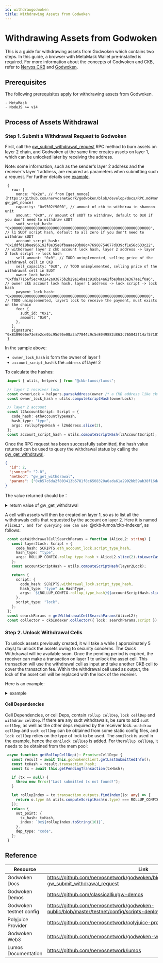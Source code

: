 ```yaml
---
id: withdrawgodwoken
title: Withdrawing Assets from Godwoken
---
```


# Withdrawing Assets from Godwoken

This is a guide for withdrawing assets from Godwoken which contains two steps. In this guide, a browser with MetaMask Wallet pre-installed is required. For more information about the concepts of Godwoken and CKB, refer to [Nervos CKB](https://docs.nervos.org/docs/basics/introduction) and [Godwoken](https://docs.godwoken.io).

## Prerequisites

The following prerequisites apply for withdrawing assets from Godwoken.

	- MetaMask
	- NodeJS >= v14


## Process of Assets Withdrawal

### Step 1. Submit a Withdrawal Request to Godwoken

First, call the [gw_submit_withdrawal_request](https://github.com/nervosnetwork/godwoken/blob/develop/docs/RPC.md#method-gw_submit_withdrawal_request) RPC method to burn assets on layer 2 chain, and Godwoken at the same time creates assets on layer 1, which can be unlocked later by receiving the address.

Note: some information, such as the sender's layer 2 address and the receiver's layer 1 address, are required as parameters when submitting such a request. For further details see [example](https://github.com/classicalliu/gw-demos/blob/d2780e4c20824796f21a8277ea357dcce34c8e9f/src/withdrawal.ts?_pjax=%23js-repo-pjax-container%2C%20div%5Bitemtype%3D%22http%3A%2F%2Fschema.org%2FSoftwareSourceCode%22%5D%20main%2C%20%5Bdata-pjax-container%5D#L26-L126).

```json5
 {
   raw: {
     nonce: "0x2e", // from [get_nonce](https://github.com/nervosnetwork/godwoken/blob/develop/docs/RPC.md#method-gw_get_nonce)
     capacity: "0x9502f9000", // amount of ckb to withdraw in shannon unit
     amount: "0x0", // amount of sUDT to withdraw, default to 0x0 if you don't need to withdraw sUDT
     sudt_script_hash: "0x0000000000000000000000000000000000000000000000000000000000000000", // l1 SUDT script hash, default to all zero if you don't need to withdraw sUDT
     account_script_hash: "0x1ddfd18bee966192f8e35e8fbaaae93b88c476960754077d039cf1e56c633c22", // withdrawer layer 2 ckb account lock hash, layer 2 address -> layer 2 lock script -> lock hash
     sell_amount: "0x0", // TODO unimplemented, selling price of the withdrawal cell in CKB
     sell_capacity: "0x0", // TODO unimplemented, selling price of the withdrawal cell in SUDT
     owner_lock_hash: "0xfda77156f5ec403242a03875b2b29e14ba1c910b14a62fbe0baa3e367ae1f0a6", // owner ckb account lock hash, layer 1 address -> lock script -> lock hash
     payment_lock_hash: "0x0000000000000000000000000000000000000000000000000000000000000000", // TODO unimplemented, layer1 lock to receive the payment, must exists on the chain
     fee: {
       sudt_id: "0x1",
       amount: "0x0",
     },
   },
   signature: "0x8109666e73e8e2ce0bc95d95e08a3a77844c9c5e8049882d863c765843f14af57107bf22c00bce8ea1e45cdbc85415d4f497061913bcbfa97258b2b27897a53a01",
 }
 ```

 In the sample above: 

 - `owner_lock_hash` is form the owner of layer 1
 - `account_script_hash`is the `address` of layer 2

To calculate the hashes:

```ts
 import { utils, helpers } from "@ckb-lumos/lumos";

 // layer 1 receiver lock
 const ownerLock = helpers.parseAddress(owner /* a CKB address like ckt1... */);
 const owner_lock_hash = utils.computeScriptHash(ownerLock);

 // layer 2 account
 const l2AccountScript: Script = {
   code_hash: ethAccountTypeHash,
   hash_type: "type",
   args: rollupTypeHash + l2Address.slice(2),
 };
 const account_script_hash = utils.computeScriptHash(l2AccountScript);
 ```

 Once the RPC request has been successfully submitted, the hash value returned can be used to query the withdrawal status by calling the [gw_get_withdrawal](https://github.com/nervosnetwork/godwoken/blob/develop/docs/RPC.md#method-gw_get_withdrawal):

 ```json
 {
   "id": 2,
   "jsonrpc": "2.0",
   "method": "gw_get_withdrawal",
   "params": ["0xb57c6da2f803413b5781f8c6508320a0ada61a2992bb59ab38f16da2d02099c1"]
 }
 ```

 The value returned should be：

 <details>
   <summary markdown="span">return value of gw_get_withdrawal</summary>

 ```json
 {
   "jsonrpc": "2.0",
   "id": 2,
   "result": {
     "withdrawal": {
       "raw": {
         "nonce": "0x2e",
         "capacity": "0x9502f9000",
         "amount": "0x0",
         "sell_amount": "0x0",
         "sell_capacity": "0x0",
         "sudt_script_hash": "0x0000000000000000000000000000000000000000000000000000000000000000",
         "account_script_hash": "0x1ddfd18bee966192f8e35e8fbaaae93b88c476960754077d039cf1e56c633c22",
         "owner_lock_hash": "0xfda77156f5ec403242a03875b2b29e14ba1c910b14a62fbe0baa3e367ae1f0a6",
         "payment_lock_hash": "0x0000000000000000000000000000000000000000000000000000000000000000",
         "fee": {
           "sudt_id": "0x1",
           "amount": "0x0"
         }
       },
       "signature": "0x8109666e73e8e2ce0bc95d95e08a3a77844c9c5e8049882d863c765843f14af57107bf22c00bce8ea1e45cdbc85415d4f497061913bcbfa97258b2b27897a53a01"
     },
     "status": "committed"
   }
 }
 ```

 </details>

A cell with assets will then be created on layer 1, so as to list all the withdrawals cells that requested by the account on layer 2. 
Here it is named `AliceL2', and for querying one can use `@ckb-lumos/ckb-indexer', as follows:

```ts
 const getWithdrawalCellSearchParams = function (AliceL2: string) {
   const layer2Lock: Script = {
     code_hash: SCRIPTS.eth_account_lock.script_type_hash,
     hash_type: "type",
     args: ROLLUP_CONFIG.rollup_type_hash + AliceL2.slice(2).toLowerCase(),
   };
   const accountScriptHash = utils.computeScriptHash(layer2Lock);

   return {
     script: {
       code_hash: SCRIPTS.withdrawal_lock.script_type_hash,
       hash_type: "type" as HashType,
       args: `${ROLLUP_CONFIG.rollup_type_hash}${accountScriptHash.slice(2)}`,
     },
     script_type: "lock",
   };
 };
 const searchParams = getWithdrawalCellSearchParams(AliceL2);
 const collector = ckbIndexer.collector({ lock: searchParams.script });
 ```

 ### Step 2. Unlock Withdrawal Cells

 To unlock assets previously created, it will take a while ( approximately 5 days) to unlock the assets owing to security concerns. The Quick Withdrawal will be available soon. Once the pending period is expired, the receiver can make a transaction on layer 1 to unlock the asset cell. This transaction will use the withdrawal cell as input and take another CKB cell to cover the transaction fee. Within the withdrawal cell used as output, the lock of the asset cell will be replaced with the lock of the receiver.

Here is an example:

 <details>
   <summary markdown="span">example</summary>

 ```json5
 {
   version: "0x0",
   cell_deps: [
     {
       // withdraw cell dep
       out_point: {
         tx_hash: "0xb4b07dcd1571ac18683b515ada40e13b99bd0622197b6817047adc9f407f4828",
         index: "0x0",
       },
       dep_type: "code",
     },
     {
       // rollup cell dep
       out_point: {
         tx_hash: "0x6ab0949b8ce8e7b268d12848c2668a049c3c0ac0d5e803311dd2512c96ce3072",
         index: "0x0",
       },
       dep_type: "code",
     },
     {
       // omni lock cell dep
       out_point: {
         tx_hash: "0x9154df4f7336402114d04495175b37390ce86a4906d2d4001cf02c3e6d97f39c",
         index: "0x0",
       },
       dep_type: "code",
     },
     {
       // secp256k1 cell dep
       out_point: {
         tx_hash: "0xf8de3bb47d055cdf460d93a2a6e1b05f7432f9777c8c474abf4eec1d4aee5d37",
         index: "0x0",
       },
       dep_type: "dep_group",
     },
   ],
   header_deps: [],
   inputs: [
     {
       // withdrawal cell
       since: "0x0",
       previous_output: {
         index: "0x27",
         tx_hash: "0xfd6b226ca0cf63860b6958b75c498d44d780b273b9a5dd5563925dfb99c7b2d8",
       },
     },
     {
       // owner cell
       since: "0x0",
       previous_output: {
         index: "0x0",
         tx_hash: "0xe68156b56efe7da6143a4f4c6b1fd6e57cad34d5677a3eb2ebe0ab4a5a8b8c07",
       },
     },
   ],
   outputs: [
     {
       // with changing the lock of withdrawal cell to owner lock, the assets is unlocked by owner
       capacity: "0xba43b7400",
       lock: {
         code_hash: "0x79f90bb5e892d80dd213439eeab551120eb417678824f282b4ffb5f21bad2e1e",
         hash_type: "type",
         args: "0x01a08bcc398854db4eaffd9c28b881c65f91e3a28b00",
       },
       type: null,
     },
     {
       // owner cell exchange after paying tx fee
       capacity: "0x95623ea60",
       lock: {
         code_hash: "0x79f90bb5e892d80dd213439eeab551120eb417678824f282b4ffb5f21bad2e1e",
         hash_type: "type",
         args: "0x01a08bcc398854db4eaffd9c28b881c65f91e3a28b00",
       },
     },
   ],
   outputs_data: ["0x", "0x"],
   witnesses: ["0x1c000000100000001c0000001c000000080000000000000004000000", "..."],
 }
 ```

 </details>


#### Cell Dependencies

Cell Dependencies, or cell Deps, contain `rollup cellDep`, `lock cellDep` and `withdraw cellDep`. If there are any sudt withdrawals, be sure to add `sudt cellDep`, as well as the other deps required by the receiver lock. `withdraw cellDep` and `sudt cellDep` can be obtained from some static config files, and `lock cellDep` relies on the type of lock to be used. The `omnilock` is used in the example, hence the `omnilock cellDep` is added. For the`rollup cellDep`, it needs to be obtained from the mem pool:

```ts
 async function getRollupCellDep(): Promise<CellDep> {
   const result = await this.godwokenClient.getLastSubmittedInfo();
   const txHash = result.transaction_hash;
   const tx = await this.getPendingTransaction(txHash);

   if (tx == null) {
     throw new Error("Last submitted tx not found!");
   }

   let rollupIndex = tx.transaction.outputs.findIndex((o: any) => {
     return o.type && utils.computeScriptHash(o.type) === ROLLUP_CONFIG.rollup_type_hash;
   });
   return {
     out_point: {
       tx_hash: txHash,
       index: `0x${rollupIndex.toString(16)}`,
     },
     dep_type: "code",
   };
 }
 ```


 ## Reference

|Resource|Link|
|---|---|
|Godwoken Docs| https://github.com/nervosnetwork/godwoken/blob/develop/docs/RPC.md#method-gw_submit_withdrawal_request|
|Godwoken Demos| https://github.com/classicalliu/gw-demos|
|Godwoken testnet config| https://github.com/nervosnetwork/godwoken-public/blob/master/testnet/config/scripts-deploy-result.json|
|Polyjuice Provider| https://github.com/nervosnetwork/polyjuice-provider|
|Godwoken Web3| https://github.com/nervosnetwork/godwoken-web3#godwoken-web3-api|
|Lumos Documentation| https://github.com/nervosnetwork/lumos| 